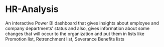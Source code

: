 # HR-Analysis
An interactive Power BI dashboard that gives insights about employee and company departments’ status and also, gives information about some changes that will occur to the organization and put them in lists like Promotion list, Retrenchment list, Severance Benefits lists
